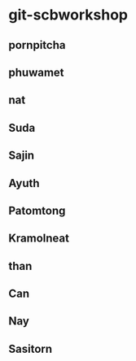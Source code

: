 # git-scbworkshop
## pornpitcha
## phuwamet
## nat
## Suda
## Sajin
## Ayuth
## Patomtong
## Kramolneat 
## than
## Can
## Nay
## Sasitorn